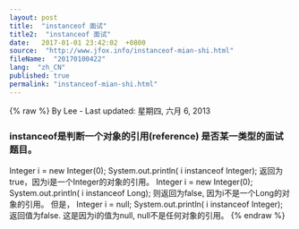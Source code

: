 ```yaml
---
layout: post
title:  "instanceof 面试"
title2:  "instanceof 面试"
date:   2017-01-01 23:42:02  +0800
source:  "http://www.jfox.info/instanceof-mian-shi.html"
fileName:  "20170100422"
lang:  "zh_CN"
published: true
permalink: "instanceof-mian-shi.html"
---
```

{% raw %}
By Lee - Last updated: 星期四, 六月 6, 2013

### instanceof是判断一个对象的引用(reference) 是否某一类型的面试题目。

Integer i = new Integer(0);
System.out.println( i instanceof Integer);
返回为true，因为i是一个Integer的对象的引用。
Integer i = new Integer(0);
System.out.println( i instanceof Long);
则返回为false, 因为i不是一个Long的对象的引用。
但是，
Integer i = null;
System.out.println( i instanceof Integer);
返回值为false. 这是因为i的值为null, null不是任何对象的引用。
{% endraw %}
